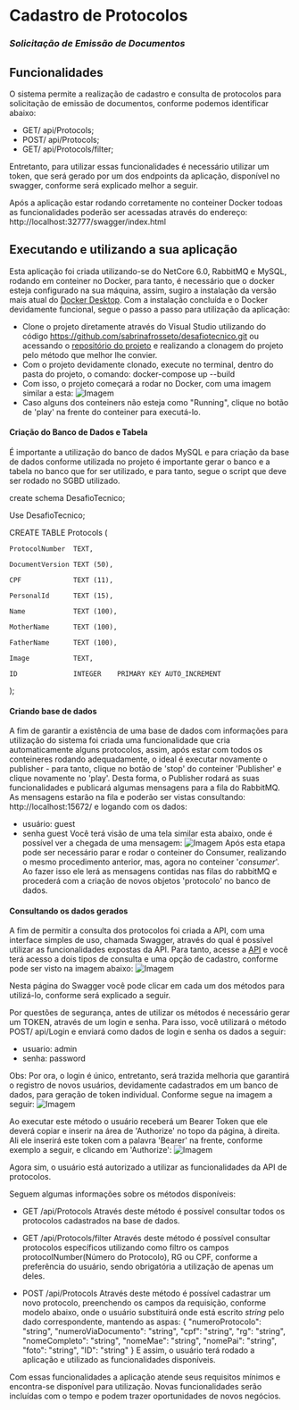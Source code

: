 # Cadastro de Protocolos
###         _Solicitação de Emissão de Documentos_
## Funcionalidades
O sistema permite a realização de cadastro e consulta de protocolos para solicitação de emissão de documentos, conforme podemos identificar abaixo:
- GET/ api/Protocols;
- POST/ api/Protocols;
- GET/ api/Protocols/filter;

Entretanto, para utilizar essas funcionalidades é necessário utilizar um token, que será gerado por um dos endpoints da aplicação, disponível no swagger, conforme será explicado melhor a seguir.

Após a aplicação estar rodando corretamente no conteiner Docker todoas as funcionalidades poderão ser acessadas através do endereço: http://localhost:32777/swagger/index.html

## Executando e utilizando a sua aplicação

Esta aplicação foi criada utilizando-se do NetCore 6.0, RabbitMQ e MySQL, rodando em conteiner no Docker, para tanto, é necessário que o docker esteja configurado na sua máquina, assim, sugiro a instalação da versão mais atual do [Docker Desktop](https://www.docker.com/products/docker-desktop/). Com a instalação concluída e o Docker devidamente funcional, segue o passo a passo para utilização da aplicação:

- Clone o projeto diretamente através do Visual Studio utilizando do código https://github.com/sabrinafrosseto/desafiotecnico.git ou acessando o [repositório do projeto](https://github.com/sabrinafrosseto/desafiotecnico) e realizando a clonagem do projeto pelo método que melhor lhe convier.
- Com o projeto devidamente clonado, execute no terminal, dentro do pasta do projeto, o comando: docker-compose up --build
- Com isso, o projeto começará a rodar no Docker, com uma imagem similar a esta:
![Imagem](Images/app_running.png)
- Caso alguns dos conteiners não esteja como "Running", clique no botão de 'play' na frente do conteiner para executá-lo.

#### Criação do Banco de Dados e Tabela
É importante a utilização do banco de dados MySQL e para criação da base de dados conforme utilizada no projeto é importante gerar o banco e a tabela no banco que for ser utilizado, e para tanto, segue o script que deve ser rodado no SGBD utilizado.

create schema DesafioTecnico;

Use DesafioTecnico;

CREATE TABLE Protocols (

    ProtocolNumber  TEXT,
    
    DocumentVersion TEXT (50),
    
    CPF             TEXT (11),
    
    PersonalId      TEXT (15),
    
    Name            TEXT (100),
    
    MotherName      TEXT (100),
    
    FatherName      TEXT (100),
    
    Image           TEXT,
    
    ID              INTEGER    PRIMARY KEY AUTO_INCREMENT
    
);

#### Criando base de dados
A fim de garantir a existência de uma base de dados com informações para utilização do sistema foi criada uma funcionalidade que cria automaticamente alguns protocolos, assim, após estar com todos os conteineres rodando adequadamente, o ideal é executar novamente o publisher - para tanto, clique no botão de 'stop' do conteiner 'Publisher' e clique novamente no 'play'. Desta forma, o Publisher rodará as suas funcionalidades e publicará algumas mensagens para a fila do RabbitMQ. As mensagens estarão na fila e poderão ser vistas consultando: http://localhost:15672/ e logando com os dados:
- usuário: guest
- senha guest
Você terá visão de uma tela similar esta abaixo, onde é possível ver a chegada de uma mensagem:
![Imagem](Images/docker.png)
Após esta etapa pode ser necessário parar e rodar o conteiner do Consumer, realizando o mesmo procedimento anterior, mas, agora no conteiner '*consumer*'. Ao fazer isso ele lerá as mensagens contidas nas filas do rabbitMQ e procederá com a criação de novos objetos 'protocolo' no banco de dados.

#### Consultando os dados gerados
A fim de permitir a consulta dos protocolos foi criada a API, com uma interface simples de uso, chamada Swagger, através do qual é possível utilizar as funcionalidades expostas da API.
Para tanto, acesse a [API](http://localhost:32777/swagger/index.html) e você terá acesso a dois tipos de consulta e uma opção de cadastro, conforme pode ser visto na imagem abaixo:
![Imagem](Images/api.png)

Nesta página do Swagger você pode clicar em cada um dos métodos para utilizá-lo, conforme será explicado a seguir.

Por questões de segurança, antes de utilizar os métodos é necessário gerar um TOKEN, através de um login e senha. Para isso, você utilizará o método POST/ api/Login e enviará como dados de login e senha os dados a seguir:
- usuario: admin
- senha: password

Obs: Por ora, o login é único, entretanto, será trazida melhoria que garantirá o registro de novos usuários, devidamente cadastrados em um banco de dados, para geração de token individual.
Conforme segue na imagem a seguir:
![Imagem](Images/login.png)

Ao executar este método o usuário receberá um Bearer Token que ele deverá copiar e inserir na área de 'Authorize' no topo da página, à direita. Ali ele inserirá este token com a palavra 'Bearer' na frente, conforme exemplo a seguir, e clicando em 'Authorize':
![Imagem](Images/bearertoken.png)

Agora sim, o usuário está autorizado a utilizar as funcionalidades da API de protocolos.

Seguem algumas informações sobre os métodos disponíveis:

- GET /api/Protocols
Através deste método é possível consultar todos os protocolos cadastrados na base de dados.

- GET /api/Protocols/filter
Através deste método é possível consultar protocolos específicos utilizando como filtro os campos protocolNumber(Número do Protocolo), RG ou CPF, conforme a preferência do usuário, sendo obrigatória a utilização de apenas um deles.

- POST /api/Protocols
Através deste método é possível cadastrar um novo protocolo, preenchendo os campos da requisição, conforme modelo abaixo, onde o usuário substituirá onde está escrito *string* pelo dado correspondente, mantendo as aspas:
{
  "numeroProtocolo": "string",
  "numeroViaDocumento": "string",
  "cpf": "string",
  "rg": "string",
  "nomeCompleto": "string",
  "nomeMae": "string",
  "nomePai": "string",
  "foto": "string",
  "ID": "string"
}
E assim, o usuário terá rodado a aplicação e utilizado as funcionalidades disponíveis.

Com essas funcionalidades a aplicação atende seus requisitos mínimos e encontra-se disponível para utilização. Novas funcionalidades serão incluídas com o tempo e podem trazer oportunidades de novos negócios.

